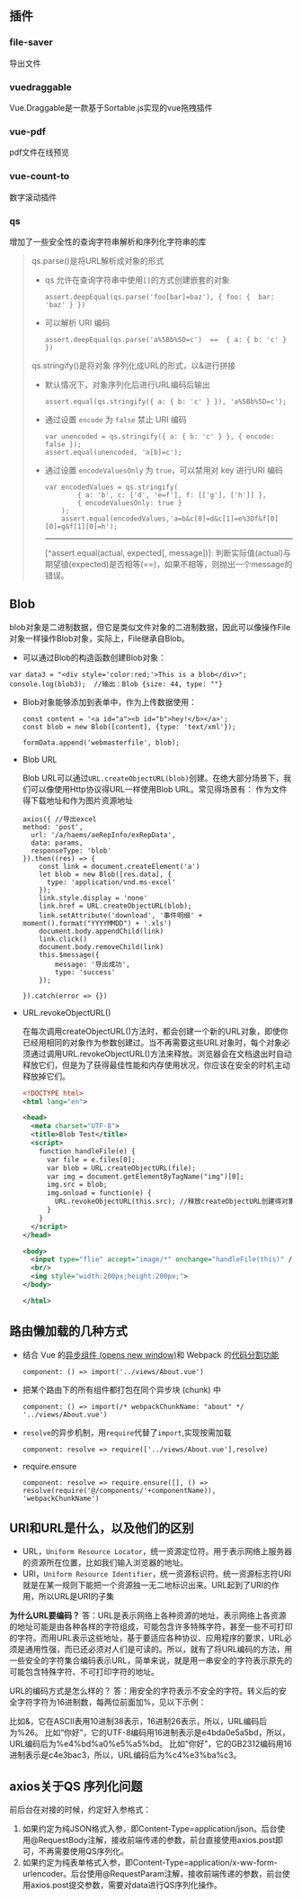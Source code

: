 ## 插件

### **file-saver**

导出文件

### **vuedraggable**

Vue.Draggable是一款基于Sortable.js实现的vue拖拽插件

### **vue-pdf**

pdf文件在线预览

### **vue-count-to**

数字滚动插件

### **qs**

增加了一些安全性的查询字符串解析和序列化字符串的库

> qs.parse()是将URL解析成对象的形式
>
> - qs 允许在查询字符串中使用`[]`的方式创建嵌套的对象
>
>   ```
>   assert.deepEqual(qs.parse('foo[bar]=baz'), { foo: {  bar: 'baz' } })
>   ```
>
> - 可以解析 URI 编码
>
>   ```
>   assert.deepEqual(qs.parse('a%5Bb%5D=c')  ==  { a: { b: 'c' } })
>   ```
>
> qs.stringify()是将对象 序列化成URL的形式，以&进行拼接
>
> - 默认情况下，对象序列化后进行URL编码后输出
>
>   ```
>   assert.equal(qs.stringify({ a: { b: 'c' } }), 'a%5Bb%5D=c');
>   ```
>
> - 通过设置 `encode` 为 `false` 禁止 URI 编码
>
>   ```
>   var unencoded = qs.stringify({ a: { b: 'c' } }, { encode: false });
>   assert.equal(unencoded, 'a[b]=c');
>   ```
>
> - 通过设置 `encodeValuesOnly` 为 `true`，可以禁用对 key 进行URI 编码
>
>   ```
>   var encodedValues = qs.stringify(
>     	    { a: 'b', c: ['d', 'e=f'], f: [['g'], ['h']] },
>     	    { encodeValuesOnly: true }
>     	);
>     	assert.equal(encodedValues,'a=b&c[0]=d&c[1]=e%3Df&f[0][0]=g&f[1][0]=h');
>   ```
>
>   
>
>   ------
>
>   [^assert.equal(actual, expected[, message\])]: 判断实际值(actual)与期望徝(expected)是否相等(==)，如果不相等，则抛出一个message的错误。



## Blob

blob对象是二进制数据，但它是类似文件对象的二进制数据，因此可以像操作File对象一样操作Blob对象，实际上，File继承自Blob。

- 可以通过Blob的构造函数创建Blob对象：

```
var data3 = "<div style='color:red;'>This is a blob</div>";
console.log(blob3);  //输出：Blob {size: 44, type: ""}
```

- Blob对象能够添加到表单中，作为上传数据使用：

  ```
  const content = '<a id="a"><b id="b">hey!</b></a>';
  const blob = new Blob([content], {type: 'text/xml'});
  
  formData.append('webmasterfile', blob);
  ```

- Blob URL

  Blob URL可以通过`URL.createObjectURL(blob)`创建。在绝大部分场景下，我们可以像使用Http协议得URL一样使用Blob URL。常见得场景有： 作为文件得下载地址和作为图片资源地址

  ```
  axios({ //导出excel
  method: 'post',
  	url: '/a/haems/aeRepInfo/exRepData',
  	data: params,
  	responseType: 'blob'
  }).then((res) => {
      const link = document.createElement('a')
      let blob = new Blob([res.data], {
      	type: 'application/vnd.ms-excel'
      });
      link.style.display = 'none'
      link.href = URL.createObjectURL(blob);
      link.setAttribute('download', '事件明细' + moment().format("YYYYMMDD") + '.xls')
      document.body.appendChild(link)
      link.click()
      document.body.removeChild(link)
      this.$message({
          message: '导出成功',
          type: 'success'
      });
  
  }).catch(error => {})
  ```

- URL.revokeObjectURL()

  在每次调用createObjectURL()方法时，都会创建一个新的URL对象，即使你已经用相同的对象作为参数创建过。当不再需要这些URL对象时，每个对象必须通过调用URL.revokeObjectURL()方法来释放。浏览器会在文档退出时自动释放它们，但是为了获得最佳性能和内存使用状况，你应该在安全的时机主动释放掉它们。

  ```xml
  <!DOCTYPE html>
  <html lang="en">
  
  <head>
    <meta charset="UTF-8">
    <title>Blob Test</title>
    <script>
      function handleFile(e) {
        var file = e.files[0];
        var blob = URL.createObjectURL(file);
        var img = document.getElementByTagName("img")[0];
        img.src = blob;
        img.onload = function(e) {
          URL.revokeObjectURL(this.src); //释放createObjectURL创建得对象
        }
      }
    </script>
  </head>
  
  <body>
    <input type="flie" accept="image/*" onchange="handleFile(this)" />
    <br/>
    <img style="width:200px;height:200px;">
  </body>
  
  </html>
  ```

## 路由懒加载的几种方式

- 结合 Vue 的[异步组件 (opens new window)](https://cn.vuejs.org/v2/guide/components-dynamic-async.html#异步组件)和 Webpack 的[代码分割功能](https://doc.webpack-china.org/guides/code-splitting-async/#require-ensure-/)

  ```
  component: () => import('../views/About.vue')
  ```

- 把某个路由下的所有组件都打包在同个异步块 (chunk) 中

  ```
  component: () => import(/* webpackChunkName: "about" */ '../views/About.vue')
  ```

- `resolve`的异步机制，用`require`代替了`import`,实现按需加载

  ```
  component: resolve => require(['../views/About.vue'],resolve)
  ```

- require.ensure

  ```
  component: resolve => require.ensure([], () => resolve(require('@/components/'+componentName)), 'webpackChunkName')
  ```


## URI和URL是什么，以及他们的区别

- URL，`Uniform Resource Locator`，统一资源定位符。用于表示网络上服务器的资源所在位置，比如我们输入浏览器的地址。
- URI，`Uniform Resource Identifier`，统一资源标识符。统一资源标志符URI就是在某一规则下能把一个资源独一无二地标识出来。URL起到了URI的作用，所以URL是URI的子集

**为什么URL要编码？**
答：URL是表示网络上各种资源的地址，表示网络上各资源的地址可能是由各种各样的字符组成，可能包含许多特殊字符，甚至一些不可打印的字符。而用URL表示这些地址，基于要适应各种协议、应用程序的要求，URL必须是通用性强，而已还必须对人们是可读的。所以，就有了将URL编码的方法，用一些安全的字符集合编码表示URL，简单来说，就是用一串安全的字符表示原先的可能包含特殊字符、不可打印字符的地址。

URL的编码方式是怎么样的？
答：用安全的字符表示不安全的字符。转义后的安全字符字符为16进制数，每两位前面加%，见以下示例：

比如&，它在ASCII表用10进制38表示，16进制26表示，所以，URL编码后为%26。
比如“你好”，它的UTF-8编码用16进制表示是e4bda0e5a5bd，所以，URL编码后为%e4%bd%a0%e5%a5%bd。
比如“你好”，它的GB2312编码用16进制表示是c4e3bac3，所以，URL编码后为%c4%e3%ba%c3。

## axios关于QS 序列化问题

前后台在对接的时候，约定好入参格式：

1. 如果约定为纯JSON格式入参，即Content-Type=application/json。后台使用@RequestBody注解，接收前端传递的参数，前台直接使用axios.post即可，不再需要使用QS序列化。
2. 如果约定为纯表单格式入参，即Content-Type=application/x-ww-form-urlencoder。后台使用@RequestParam注解，接收前端传递的参数，前台使用axios.post提交参数，需要对data进行QS序列化操作。

